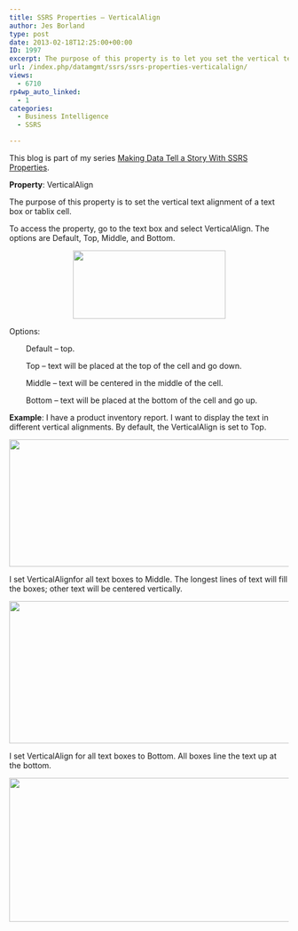 ```yaml
---
title: SSRS Properties – VerticalAlign
author: Jes Borland
type: post
date: 2013-02-18T12:25:00+00:00
ID: 1997
excerpt: The purpose of this property is to let you set the vertical text alignment of a text box or tablix cell.
url: /index.php/datamgmt/ssrs/ssrs-properties-verticalalign/
views:
  - 6710
rp4wp_auto_linked:
  - 1
categories:
  - Business Intelligence
  - SSRS

---
```

This blog is part of my series [Making Data Tell a Story With SSRS Properties][1].

**Property**: VerticalAlign

The purpose of this property is to set the vertical text alignment of a text box or tablix cell.

To access the property, go to the text box and select VerticalAlign. The options are Default, Top, Middle, and Bottom.

<p style="text-align: center;">
  <img src="https://lessthandot.z19.web.core.windows.net/wp-content/uploads/users/grrlgeek/verticalalign 1.png?mtime=1360934468" alt="" width="275" height="123" />
</p>

Options:

<p style="padding-left: 30px;">
  Default – top.
</p>

<p style="padding-left: 30px;">
  Top – text will be placed at the top of the cell and go down.
</p>

<p style="padding-left: 30px;">
  Middle – text will be centered in the middle of the cell.
</p>

<p style="padding-left: 30px;">
  Bottom – text will be placed at the bottom of the cell and go up.
</p>

**Example**: I have a product inventory report. I want to display the text in different vertical alignments. By default, the VerticalAlign is set to Top.

<p style="text-align: center;">
  <img src="https://lessthandot.z19.web.core.windows.net/wp-content/uploads/users/grrlgeek/verticalalign 2.png?mtime=1360934468" alt="" width="584" height="229" />
</p>

I set VerticalAlignfor all text boxes to Middle. The longest lines of text will fill the boxes; other text will be centered vertically.

<p style="text-align: center;">
  <img src="https://lessthandot.z19.web.core.windows.net/wp-content/uploads/users/grrlgeek/verticalalign 3.png?mtime=1360934468" alt="" width="583" height="256" />
</p>

I set VerticalAlign for all text boxes to Bottom. All boxes line the text up at the bottom.

<p style="text-align: center;">
  <img src="https://lessthandot.z19.web.core.windows.net/wp-content/uploads/users/grrlgeek/verticalalign 4.png?mtime=1360934468" alt="" width="577" height="259" />
</p>

 [1]: /index.php/DataMgmt/ssrs/making-data-tell-a-story